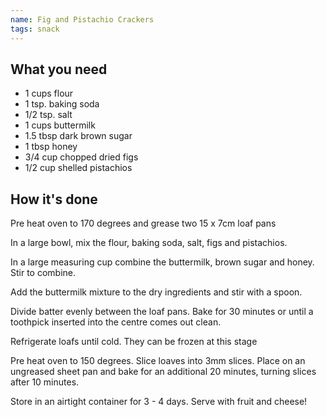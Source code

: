 ```yaml
---
name: Fig and Pistachio Crackers
tags: snack
---
```


## What you need

* 1 cups flour
* 1 tsp. baking soda
* 1/2 tsp. salt
* 1 cups buttermilk
* 1.5 tbsp dark brown sugar
* 1 tbsp honey
* 3/4 cup chopped dried figs
* 1/2 cup shelled pistachios

<!-- break -->

## How it's done

Pre heat oven to 170 degrees and grease two 15 x 7cm loaf pans

In a large bowl, mix the flour, baking soda, salt, figs and pistachios.

In a large measuring cup combine the buttermilk, brown sugar and honey. Stir to combine.

Add the buttermilk mixture to the dry ingredients and stir with a spoon.

Divide batter evenly between the loaf pans. Bake for 30 minutes or until a toothpick inserted into the centre comes out clean.

Refrigerate loafs until cold. They can be frozen at this stage

Pre heat oven to 150 degrees. Slice loaves into 3mm slices. Place on an ungreased sheet pan and bake for an additional 20 minutes, turning slices after 10 minutes.

Store in an airtight container for 3 - 4 days. Serve with fruit and cheese!
